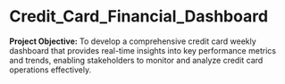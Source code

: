 # Credit_Card_Financial_Dashboard

**Project Objective:** To develop a comprehensive credit card weekly dashboard that provides real-time insights into key performance metrics and trends, enabling stakeholders to monitor and analyze credit card operations effectively.
